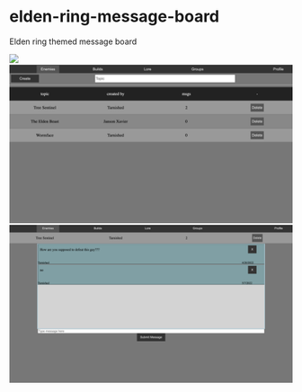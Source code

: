 # elden-ring-message-board
Elden ring themed message board

![](/src/assets/landing_page.png) 
![](/src/assets/home_screen.png) 
![](/src/assets/thread.png) 
